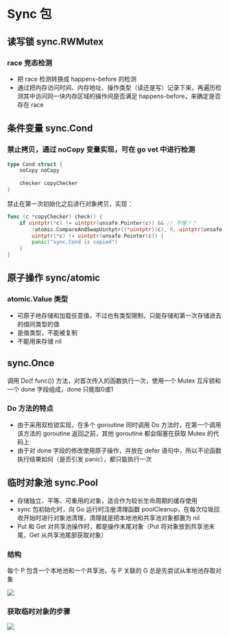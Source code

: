 # Sync 包
## 读写锁 sync.RWMutex
### race 竞态检测
- 把 race 检测转换成 happens-before 的检测
- 通过把内存访问时间、内存地址、操作类型（读还是写）记录下来，再遍历检测其中访问同一块内存区域的操作间是否满足 happens-before，来确定是否存在 race

## 条件变量 sync.Cond
###  禁止拷贝，通过 noCopy 变量实现，可在 go vet 中进行检测
```go
type Cond struct {
	noCopy noCopy
	...
	checker copyChecker
}
```
禁止在第一次初始化之后进行对象拷贝，实现：
```go
func (c *copyChecker) check() {
    if uintptr(*c) != uintptr(unsafe.Pointer(c)) && // 不懂？？
        !atomic.CompareAndSwapUintptr((*uintptr)(c), 0, uintptr(unsafe.Pointer(c))) && // 初始化时，*c == 0，所以第一次可以赋值成功
        uintptr(*c) != uintptr(unsafe.Pointer(c)) {
		panic("sync.Cond is copied")
	}
}
```

## 原子操作 sync/atomic
### atomic.Value 类型
- 可原子地存储和加载任意值，不过也有类型限制，只能存储和第一次存储进去的值同类型的值
- 是值类型，不能被复制
- 不能用来存储 nil

## sync.Once
调用 Do(f func()) 方法，对首次传入的函数执行一次，使用一个 Mutex 互斥锁和一个 done 字段组成，done 只能取0或1

### Do 方法的特点
- 由于采用双检锁实现，在多个 goroutine 同时调用 Do 方法时，在第一个调用该方法的 goroutine 返回之前，其他 goroutine 都会阻塞在获取 Mutex 的代码上
- 由于对 done 字段的修改使用原子操作，并放在 defer 语句中，所以不论函数执行结果如何（是否引发 panic），都只能执行一次

## 临时对象池 sync.Pool
- 存储独立、平等、可重用的对象，适合作为较长生命周期的缓存使用
- sync 包初始化时，向 Go 运行时注册清理函数 poolCleanup，在每次垃圾回收开始时进行对象池清理，清理就是把本地池和共享池对象都置为 nil
- Put 和 Get 对共享池操作时，都是操作末尾对象（Put 将对象放到共享池末尾，Get 从共享池尾部获取对象）

### 结构
每个 P 包含一个本地池和一个共享池，与 P 关联的 G 总是先尝试从本地池存取对象

![](https://zia-wiki.oss-cn-hangzhou.aliyuncs.com/19-3-24/51301775.jpg)

### 获取临时对象的步骤

![](https://zia-wiki.oss-cn-hangzhou.aliyuncs.com/19-3-24/87723265.jpg)